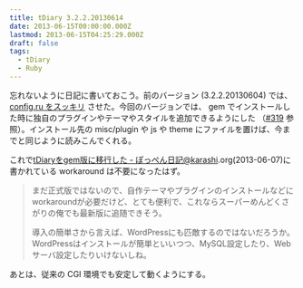 ```yaml
---
title: tDiary 3.2.2.20130614
date: 2013-06-15T00:00:00.000Z
lastmod: 2013-06-15T04:25:29.000Z
draft: false
tags:
  - tDiary
  - Ruby
---
```


忘れないように日記に書いておこう。前のバージョン (3.2.2.20130604) では、 [config.ru をスッキリ](https://github.com/tdiary/tdiary-core/pull/315) させた。今回のバージョンでは、 gem でインストールした時に独自のプラグインやテーマやスタイルを追加できるようにした （[#319](https://github.com/tdiary/tdiary-core/pull/319) 参照）。インストール先の misc/plugin や js や theme にファイルを置けば、今までと同じように読みこんでくれる。

これで[tDiaryをgem版に移行した - ぽっぺん日記@](http://d.karashi.org/20130607.html#p01)[karashi](https://twitter.com/karashi).org(2013-06-07)に書かれている workaround は不要になったはず。

> まだ正式版ではないので、自作テーマやプラグインのインストールなどにworkaroundが必要だけど、とても便利で、これならスーパーめんどくさがりの俺でも最新版に追随できそう。
>
> 導入の簡単さから言えば、WordPressにも匹敵するのではないだろうか。WordPressはインストールが簡単といいつつ、MySQL設定したり、Webサーバ設定したりいけないしね。

あとは、従来の CGI 環境でも安定して動くようにする。
